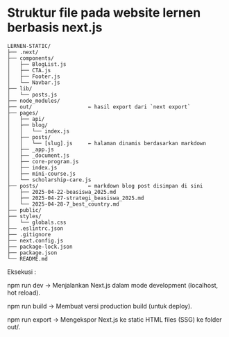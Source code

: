 # Struktur file pada website lernen berbasis next.js

```
LERNEN-STATIC/
├── .next/
├── components/
│   ├── BlogList.js
│   ├── CTA.js
│   ├── Footer.js
│   └── Navbar.js
├── lib/
│   └── posts.js
├── node_modules/
├── out/                  ← hasil export dari `next export`
├── pages/
│   ├── api/
│   ├── blog/
│   │   └── index.js
│   ├── posts/
│   │   └── [slug].js     ← halaman dinamis berdasarkan markdown
│   ├── _app.js
│   ├── _document.js
│   ├── core-program.js
│   ├── index.js
│   ├── mini-course.js
│   └── scholarship-care.js
├── posts/                ← markdown blog post disimpan di sini
│   ├── 2025-04-22-beasiswa_2025.md
│   ├── 2025-04-27-strategi_beasiswa_2025.md
│   └── 2025-04-28-7_best_country.md
├── public/
├── styles/
│   └── globals.css
├── .eslintrc.json
├── .gitignore
├── next.config.js
├── package-lock.json
├── package.json
└── README.md
```

Eksekusi :

npm run dev → Menjalankan Next.js dalam mode development (localhost, hot reload).

npm run build → Membuat versi production build (untuk deploy).

npm run export → Mengekspor Next.js ke static HTML files (SSG) ke folder out/.